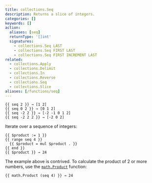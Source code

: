 ```yaml
---
title: collections.Seq
description: Returns a slice of integers.
categories: []
keywords: []
action:
  aliases: [seq]
  returnType: '[]int'
  signatures:
    - collections.Seq LAST
    - collections.Seq FIRST LAST
    - collections.Seq FIRST INCREMENT LAST
related:
  - collections.Apply
  - collections.Delimit
  - collections.In
  - collections.Reverse
  - collections.Seq
  - collections.Slice
aliases: [/functions/seq]
---
```


```go-html-template
{{ seq 2 }} → [1 2]
{{ seq 0 2 }} → [0 1 2]
{{ seq -2 2 }} → [-2 -1 0 1 2]
{{ seq -2 2 2 }} → [-2 0 2]
```

Iterate over a sequence of integers:

```go-html-template
{{ $product := 1 }}
{{ range seq 4 }}
  {{ $product = mul $product . }}
{{ end }}
{{ $product }} → 24
```

The example above is contrived. To calculate the product of 2 or more numbers, use the [`math.Product`] function:

```go-html-template
{{ math.Product (seq 4) }} → 24
```

[`math.Product`]: /functions/math/product
